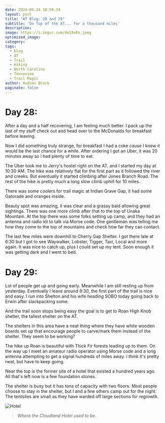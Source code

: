 ```yaml
---
date: 2024-04-24 18:59:34
layout: post
title: "AT Blog: 28 and 29"
subtitle: 'On Top of the AT... for a thousand miles'
description:
image: https://i.imgur.com/deIAnEk.jpeg
optimized_image: 
category:
tags:
  - blog
  - AT
  - Trail
  - Hiking
  - North Carolina
  - Tennessee
  - Trail Magic
author: Hudson Brock
paginate: false
---
```


# Day 28:

After a day and a half recovering, I am feeling much better. I pack up the last of my stuff check out and head over to the McDonalds for breakfast before leaving.

Now I did something truly strange, for breakfast I had a coke cause I knew it would be the last chance for a while. After ordering I got an Uber, it was 20 minutes away so I had plenty of time to eat.

The Uber took me to Jerry's hostel right on the AT, and I started my day at 10:30 AM. The hike was relatively flat for the first part as it followed the river and creeks. But eventually it started climbing after Jones Branch Road. The rest of the hike is pretty much a long slow climb uphill for 10 miles. 

There was some coolers for trail magic at Indian Grave Gap, it had some Gatorade and oranges inside. 

Beauty spot was amazing, it was clear and a grassy bald allowing great sightings. There was one more climb after that to the top of Unaka Mountain. At the top there was some folks setting up camp, and they had an antenna and radio kit to talk via Morse code. One gentleman was telling me how they come to the top of mountains and check how far they can contact.

The last few miles were downhill to Cherry Gap Shelter. I got there late at 6:30 but I got to see Waywalker, Lobster, Tigger, Taxi, Local and more again. It was nice to catch up, plus I could set up my tent. Soon enough it was getting dark and I went to bed.

# Day 29:


Lot of people get up and going early. Meanwhile I am still resting up from yesterday. Eventually I leave around 8:30, the first part of the trail is nice and easy. I run into Shelton and his wife heading SOBO today going back to Erwin after slackpacking some.

And the trail soon stops being easy the goal is to get to Roan High Knob shelter, the tallest shelter on the AT. 

The shelters in this area have a neat thing where they have white wooden boards set up that encourage people to carve/mark them instead of the shelter. They seem to be working?

The hike up Roan is beautiful with Thick Fir forests leading up to them. On the way up I meet an amateur radio operator using Morse code and a long antenna attempting to get a signal hundreds of miles away. I think it's pretty neat, but have to keep going.

Near the top is the former site of a hotel that existed a hundred years ago. All that's left now is a few foundation stones.

The shelter is busy but it has tons of capacity with two floors. Most people choose to stay in the shelter, but I and a few others camp out for the night. The tentsites are small as they have warded off large sections for regrowth.







![Hotel](https://i.imgur.com/K93uCCL.jpeg "Where the Cloudland Hotel used to be.")

>*Where the Cloudland Hotel used to be.*
